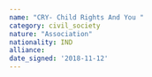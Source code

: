 ```yaml
---
name: "CRY- Child Rights And You "
category: civil_society
nature: "Association"
nationality: IND
alliance: 
date_signed: '2018-11-12'
---
```

    